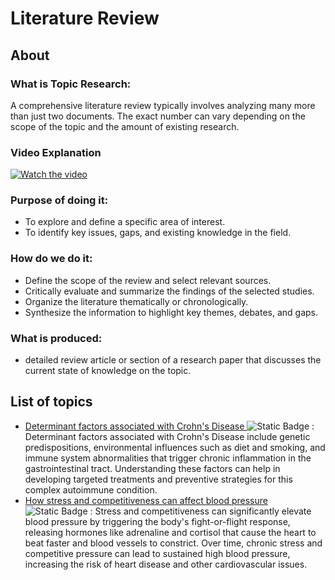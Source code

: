 # Literature Review

## About
### What is Topic Research:
A comprehensive literature review typically involves analyzing many more than just two documents. The exact number can vary depending on the scope of the topic and the amount of existing research.

### Video Explanation

[![Watch the video](https://img.youtube.com/vi/9Fm0vvlb7JQ/hqdefault.jpg)](https://www.youtube.com/watch?v=9Fm0vvlb7JQ)

### Purpose of doing it:
- To explore and define a specific area of interest.
- To identify key issues, gaps, and existing knowledge in the field.

### How do we do it:
- Define the scope of the review and select relevant sources.
- Critically evaluate and summarize the findings of the selected studies.
- Organize the literature thematically or chronologically.
- Synthesize the information to highlight key themes, debates, and gaps.

### What is produced:
-  detailed review article or section of a research paper that discusses the current state of knowledge on the topic.

## List of topics
- [Determinant factors associated with Crohn's Disease ](#) ![Static Badge](https://img.shields.io/badge/Not%20Started-red) : Determinant factors associated with Crohn's Disease include genetic predispositions, environmental influences such as diet and smoking, and immune system abnormalities that trigger chronic inflammation in the gastrointestinal tract. Understanding these factors can help in developing targeted treatments and preventive strategies for this complex autoimmune condition.
- [How stress and competitiveness can affect blood pressure](#) ![Static Badge](https://img.shields.io/badge/Not%20Started-red) : Stress and competitiveness can significantly elevate blood pressure by triggering the body's fight-or-flight response, releasing hormones like adrenaline and cortisol that cause the heart to beat faster and blood vessels to constrict. Over time, chronic stress and competitive pressure can lead to sustained high blood pressure, increasing the risk of heart disease and other cardiovascular issues.
